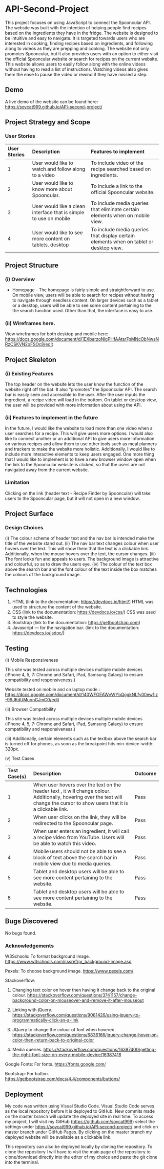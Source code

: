 # API-Second-Project

This project focuses on using JavaScript to connect the Spooncular API. The website was built with the intention of helping people find recipes based on the ingredients they have in the fridge. The website is designed to be intuitive and easy to navigate. 
It is targeted towards users who are interested in cooking, finding recipes based on ingredients, and following along to videos as they are prepping and cooking. The website not only promotes Spooncular, but It also provides users with an option to either visit the official Spooncular website or search for recipes on the current website. This website allows users to easily follow along with the online videos without having to read a list of instructions. Watching videos also gives them the ease to pause the video or rewind if they have missed a step. 

## Demo

A live demo of the website can be found here: https://soycat999.github.io/API-second-project/


## Project Strategy and Scope
### User Stories

| User Stories        | Description           | Features to implement  |
| :------------- |:-------------| :-----|
| 1      | User would like to watch and follow along to a video| To include video of the recipe searched based on ingredients.  |
| 2      | User would like to know more about  Spooncular. | To include a link to the official Spooncular website.  |
| 3      | User would like a clean interface that is simple to use on mobile  | To include media queries that eliminate certain elements when on mobile view.  |
| 4      | User would like to see more content on tablets, desktop | To include media queries that display certain elements when on tablet or desktop view.   |

## Project Structure
### (i) Overview
- Homepage - The homepage is fairly simple and straightforward to use. On mobile view, users will be able to search for recipes without having to navigate through needless content. On larger devices such as a tablet or a desktop, users will be able to see some content pertaining to the the search function used. Other than that, the interface is easy to use. 

### (ii) Wireframes here.
View wireframes for both desktop and mobile here:
https://docs.google.com/document/d/1EXbarzoNlgPHfAAtar7pMNcObNwsNRzCSKVN2oFSOc8/edit

## Project Skeleton
### (i) Existing Features
The top header on the website lets the user know the function of the website right off the bat.  It also “promotes” the Spooncular API. The search bar is easily seen and accessible to the user. After the user inputs the ingredient, a recipe video will load in the bottom. On tablet or desktop view, the user will be provided with more information about using the API. 

### (ii) Features to implement in the future
In the future, I would like the website to load more than one video when a user searches for a recipe. This will give users more options. I would also like to connect another or an additional API to give users more information on various recipes and allow them to use other tools such as meal planners and trackers to make the website more holistic. Additionally, I would like to include more interactive elements to keep users engaged. One more thing that I would like to implement is to have a new browser window open when the link to the Spooncular website is clicked, so that the users are not navigated away from the current website. 

### Limitation 
Clicking on the link (header text - Recipe Finder by Spooncular) will take users to the Spooncular page, but it will not open in a new window. 

## Project Surface
### Design Choices
(i) The colour scheme of header text and the nav bar is intended make the title of the website stand out. 
(ii) The nav bar text changes colour when user hovers over the text. This will show them that the text is a clickable link. Additionally, when the mouse hovers over the text, the cursor changes. 
(iii) The font looks fun and appeals to users. The background image is attractive and colourful, so as to draw the users eye. 
(iv) The colour of the text box above the search bar and the font colour of the text inside the box matches the colours of the background image. 

## Technologies

1. HTML (link to the documentation: https://devdocs.io/html/)
HTML was used to structure the content of the website.
2. CSS (link to the documentation: https://devdocs.io/css/)
CSS was used to style the website.
3. Bootstrap (link to the documentation: https://getbootstrap.com)
4. Javascript — for the navigation bar. (link to the documentation: https://devdocs.io/jsdoc/)

## Testing
(i) Mobile Responsiveness

This site was tested across multiple devices multiple mobile devices 
(iPhone 4, 5, 7: Chrome and Safari, iPad, Samsung Galaxy) to ensure compatibility and responsiveness.)

Website tested on mobile and on laptop mode : 
https://docs.google.com/document/d/140WFOEAWvWYbQggkNLfy00ew1iz-99JKdUMuonGJmC0/edit

(ii) Browser Compatibility

This site was tested across multiple devices multiple mobile devices 
(iPhone 4, 5, 7: Chrome and Safari, iPad, Samsung Galaxy) to ensure compatibility and responsiveness.)

(iii) Additionally, certain elements such as the textbox above the search bar is turned off for phones, as soon as the breakpoint hits min-device-width: 320px.

(v) Test Cases 

| Test Case(s)        | Description           | Outcome |
| :------------- |:-------------| :-----|
| 1      | When user hovers over the text on the header text , it will change colour. Additionally, hovering over the text will change the cursor to show users that it is a clickable link. | Pass  |
| 2      | When user clicks on the link, they will be redirected to the Spooncular page. | Pass  |
| 3      | When user enters an ingredient, it will call a recipe video from YouTube. Users will be able to watch this video. | Pass  |
| 4      | Mobile users should not be able to see a block of text above the search bar in mobile view due to media queries. | Pass  |
| 5      | Tablet and desktop users will be able to see more content pertaining to the website. | Pass  |
| 6      | Tablet and desktop users will be able to see more content pertaining to the website. | Pass  |

## Bugs Discovered
No bugs found. 

### Acknowledgements

W3Schools: To format background image.
https://www.w3schools.com/cssref/pr_background-image.asp

Pexels: To choose background image.
https://www.pexels.com/

Stackoverflow:

1. Changing text color on hover then having it change back to the original colour.
https://stackoverflow.com/questions/3741157/change-background-color-on-mouseover-and-remove-it-after-mouseout

2. Linking with jQuery.
https://stackoverflow.com/questions/9081426/using-jquery-to-programmatically-click-an-a-link

3. JQuery to change the colour of font when hovered.
https://stackoverflow.com/questions/6836166/jquery-change-hover-on-color-then-return-back-to-original-color

4. Media queries.
https://stackoverflow.com/questions/16387400/getting-the-right-font-size-on-every-mobile-device/16387418

Google Fonts: For fonts.
https://fonts.google.com/

Bootstrap: For button.
https://getbootstrap.com/docs/4.4/components/buttons/


## Deployment
My code was written using Visual Studio Code. Visual Studio Code serves as the local repository before it is deployed to GitHub. New commits made on the master branch will update the deployed site in real time. To access my project, I will visit my GitHub (https://github.com/soycat999) select the settings under https://soycat999.github.io/API-second-project/ and click on master branch under GitHub Pages. By clicking on the master branch my deployed website will be available as a clickable link. 

This repository can also be deployed locally by cloning the repository. To clone the repository I will have to visit the main page of the repository to clone/download directly into the editor of my choice and paste the git clone into the terminal. 



